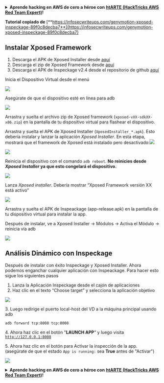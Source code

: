 <details>

<summary><strong>Aprende hacking en AWS de cero a héroe con</strong> <a href="https://training.hacktricks.xyz/courses/arte"><strong>htARTE (HackTricks AWS Red Team Expert)</strong></a><strong>!</strong></summary>

Otras formas de apoyar a HackTricks:

* Si quieres ver a tu **empresa anunciada en HackTricks** o **descargar HackTricks en PDF**, consulta los [**PLANES DE SUSCRIPCIÓN**](https://github.com/sponsors/carlospolop)!
* Consigue el [**merchandising oficial de PEASS & HackTricks**](https://peass.creator-spring.com)
* Descubre [**La Familia PEASS**](https://opensea.io/collection/the-peass-family), nuestra colección de [**NFTs**](https://opensea.io/collection/the-peass-family) exclusivos
* **Únete al** 💬 [**grupo de Discord**](https://discord.gg/hRep4RUj7f) o al [**grupo de telegram**](https://t.me/peass) o **sígueme** en **Twitter** 🐦 [**@carlospolopm**](https://twitter.com/carlospolopm)**.**
* **Comparte tus trucos de hacking enviando PRs a los repositorios de github de** [**HackTricks**](https://github.com/carlospolop/hacktricks) y [**HackTricks Cloud**](https://github.com/carlospolop/hacktricks-cloud).

</details>


**Tutorial copiado de** [**https://infosecwriteups.com/genymotion-xposed-inspeckage-89f0c8decba7**](https://infosecwriteups.com/genymotion-xposed-inspeckage-89f0c8decba7)

## Instalar Xposed Framework <a href="#ef45" id="ef45"></a>

1. Descarga el APK de Xposed Installer desde [aquí](https://forum.xda-developers.com/attachments/xposedinstaller\_3-1-5-apk.4393082/)
2. Descarga el zip de Xposed Framework desde [aquí](https://dl-xda.xposed.info/framework/sdk25/x86/xposed-v89-sdk25-x86.zip)
3. Descarga el APK de Inspeckage v2.4 desde el repositorio de github [aquí](https://github.com/ac-pm/Inspeckage/releases)

Inicia el Dispositivo Virtual desde el menú

![](https://miro.medium.com/max/1000/1\*7fprdQrerabZFKpDJSbHuA.png)

Asegúrate de que el dispositivo esté en línea para adb

![](https://miro.medium.com/max/700/1\*Pt3zh1Od9ufQuo66rCge3g.png)

Arrastra y suelta el archivo zip de Xposed framework (`xposed-vXX-sdkXX-x86.zip`) en la pantalla de tu dispositivo virtual para flashear el dispositivo.

Arrastra y suelta el APK de Xposed Installer (`XposedInstaller_*.apk`). Esto debería instalar y lanzar la aplicación _Xposed Installer_. En esta etapa, mostrará que el framework de Xposed está instalado pero desactivado:![](https://miro.medium.com/max/30/0\*0ddJI69QvpxC8rXq.png?q=20)

![](https://miro.medium.com/max/700/0\*0ddJI69QvpxC8rXq.png)

Reinicia el dispositivo con el comando `adb reboot`. **No reinicies desde **_**Xposed Installer**_** ya que esto congelará el dispositivo.**

![](https://miro.medium.com/max/657/1\*V\_jl42vdOcJLXvS0riI7Gg.png)

Lanza _Xposed installer_. Debería mostrar “Xposed Framework versión XX está activo”

![](https://miro.medium.com/max/700/0\*QUDB2ryUyIWz3nmZ.png)

Arrastra y suelta el APK de Inspeackage (app-release.apk) en la pantalla de tu dispositivo virtual para instalar la app.

Después de instalar, ve a Xposed Installer → Módulos → Activa el Módulo → reinicia vía adb

![](https://miro.medium.com/max/623/1\*7sO6IX46hciTBUtWoyLEFQ.png)

## Análisis Dinámico con Inspeckage <a href="#7856" id="7856"></a>

Después de instalar con éxito Inspeckage y Xposed Installer. Ahora podemos enganchar cualquier aplicación con Inspeackage. Para hacer esto sigue los siguientes pasos

1. Lanza la Aplicación Inspeckage desde el cajón de aplicaciones
2. Haz clic en el texto “Choose target” y selecciona la aplicación objetivo

![](https://miro.medium.com/max/700/1\*J5J\_rCHOC0ga0YJ5kbwqbQ.png)

3\. Luego redirige el puerto local-host del VD a la máquina principal usando adb
```
adb forward tcp:8008 tcp:8008
```
4\. Ahora haz clic en el botón "**LAUNCH APP**" y luego visita [`http://127.0.0.1:8008`](http://127.0.0.1:8008)

5\. Ahora haz clic en el botón para Activar la inspección de la app. (asegúrate de que el estado `App is running:` sea **True** antes de "Activar")

![](https://miro.medium.com/max/1000/1\*jCs1Qo4vlgKyb6yIGvIl4w.png)


<details>

<summary><strong>Aprende hacking en AWS de cero a héroe con</strong> <a href="https://training.hacktricks.xyz/courses/arte"><strong>htARTE (HackTricks AWS Red Team Expert)</strong></a><strong>!</strong></summary>

Otras formas de apoyar a HackTricks:

* Si quieres ver tu **empresa anunciada en HackTricks** o **descargar HackTricks en PDF** revisa los [**PLANES DE SUSCRIPCIÓN**](https://github.com/sponsors/carlospolop)!
* Consigue el [**merchandising oficial de PEASS & HackTricks**](https://peass.creator-spring.com)
* Descubre [**La Familia PEASS**](https://opensea.io/collection/the-peass-family), nuestra colección de [**NFTs**](https://opensea.io/collection/the-peass-family) exclusivos
* **Únete al** 💬 [**grupo de Discord**](https://discord.gg/hRep4RUj7f) o al [**grupo de telegram**](https://t.me/peass) o **sigue** a **Twitter** 🐦 [**@carlospolopm**](https://twitter.com/carlospolopm)**.**
* **Comparte tus trucos de hacking enviando PRs a los repositorios de github** [**HackTricks**](https://github.com/carlospolop/hacktricks) y [**HackTricks Cloud**](https://github.com/carlospolop/hacktricks-cloud).

</details>
